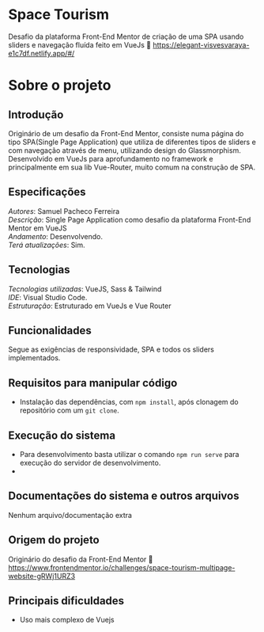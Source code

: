 # Space Tourism
Desafio da plataforma Front-End Mentor de criação de uma SPA usando sliders e navegação fluída feito em VueJs
:link: https://elegant-visvesvaraya-e1c7df.netlify.app/#/

# Sobre o projeto

## Introdução
Originário de um desafio da Front-End Mentor, consiste numa página do tipo SPA(Single Page Application) que utiliza de diferentes tipos de sliders e com navegação através de menu, utilizando design do Glassmorphism. Desenvolvido em VueJs para aprofundamento no framework e principalmente em sua lib Vue-Router, muito comum na construção de SPA.

## Especificações
*Autores*: Samuel Pacheco Ferreira     
*Descrição*: Single Page Application como desafio da plataforma Front-End Mentor em VueJS  
*Andamento*: Desenvolvendo.     
*Terá atualizações*: Sim.        

## Tecnologias
*Tecnologias utilizadas*: VueJS, Sass & Tailwind      
*IDE*: Visual Studio Code.      
*Estruturação*: Estruturado em VueJs e Vue Router

## Funcionalidades
Segue as exigências de responsividade, SPA e todos os sliders implementados.

## Requisitos para manipular código
* Instalação das dependências, com `npm install`, após clonagem do repositório com um `git clone`. 

## Execução do sistema
* Para desenvolvimento basta utilizar o comando `npm run serve` para execução do servidor de desenvolvimento.
* 
## Documentações do sistema e outros arquivos
Nenhum arquivo/documentação extra

## Origem do projeto
Originário do desafio da Front-End Mentor
:link: https://www.frontendmentor.io/challenges/space-tourism-multipage-website-gRWj1URZ3
 
## Principais dificuldades
*  Uso mais complexo de Vuejs





